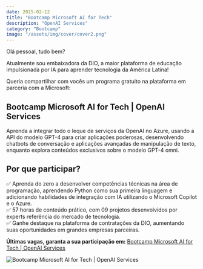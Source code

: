 ```yaml
---
date: 2025-02-12
title: "Bootcamp Microsoft AI for Tech"
description: "OpenAI Services"
category: "Bootcamp"
image: "/assets/img/cover/cover2.png"
---
```



Olá pessoal, tudo bem?

Atualmente sou embaixadora da DIO, a maior plataforma de educação impulsionada por IA para aprender tecnologia da América Latina!

Queria compartilhar com vocês um programa gratuito na plataforma em parceria com a Microsoft:

## Bootcamp Microsoft AI for Tech | OpenAI Services

Aprenda a integrar todo o leque de serviços da OpenAI no Azure, usando a API do modelo GPT-4 para criar aplicações poderosas, desenvolvendo chatbots de conversação e aplicações avançadas de manipulação de texto, enquanto explora conteúdos exclusivos sobre o modelo GPT-4 omni.

## Por que participar?

✅ Aprenda do zero a desenvolver competências técnicas na área de programação, aprendendo Python como sua primeira linguagem e adicionando habilidades de integração com IA utilizando o Microsoft Copilot e o Azure.  
✅ 57 horas de conteúdo prático, com 09 projetos desenvolvidos por experts referência do mercado de tecnologia.  
✅ Ganhe destaque na plataforma de contratações da DIO, aumentando suas
oportunidades em grandes empresas parceiras.

**Últimas vagas, garanta a sua participação em:** <a href="https://www.dio.me/bootcamp/microsoft-azure-open-ai?ref=SR21N2KXHJ" target="_blank" rel="noopener noreferrer">Bootcamp Microsoft AI for Tech | OpenAI Services</a>


<div class="midSize">

![Bootcamp Microsoft AI for Tech | OpenAI Services](/assets/img/bootcamps/BootcampMicrosoftOpenAI.png)

</div>

